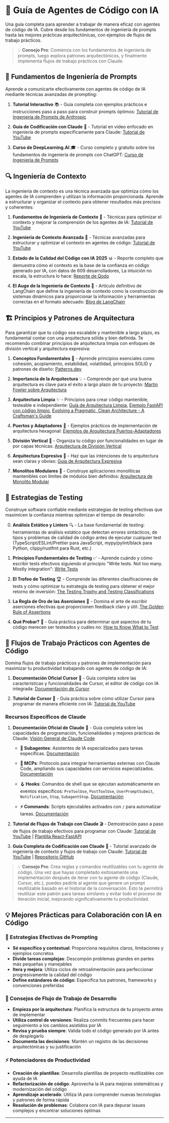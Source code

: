 # 🤖 Guía de Agentes de Código con IA

Una guía completa para aprender a trabajar de manera eficaz con agentes de código de IA. Cubre desde los fundamentos de ingeniería de prompts hasta las mejores prácticas arquitectónicas, con ejemplos de flujos de trabajo prácticos.

> 💡 **Consejo Pro**: Comienza con los fundamentos de ingeniería de prompts, luego explora patrones arquitectónicos, y finalmente implementa flujos de trabajo prácticos con Claude.

## 🎯 Fundamentos de Ingeniería de Prompts

Aprende a comunicarte efectivamente con agentes de código de IA mediante técnicas avanzadas de prompting:

1. **Tutorial Interactivo** 📚 - Guía completa con ejemplos prácticos e instrucciones paso a paso para construir prompts óptimos: [Tutorial de Ingeniería de Prompts de Anthropic](https://github.com/anthropics/prompt-eng-interactive-tutorial)

2. **Guía de Codificación con Claude** 🎥 - Tutorial en video enfocado en ingeniería de prompts específicamente para Claude: [Tutorial de YouTube](https://www.youtube.com/watch?v=ysPbXH0LpIE&t=1233s)

3. **Curso de DeepLearning.AI** 🎓 - Curso completo y gratuito sobre los fundamentos de ingeniería de prompts con ChatGPT: [Curso de Ingeniería de Prompts](https://learn.deeplearning.ai/courses/chatgpt-prompt-eng/lesson/dfbds/introduction)

## 🔍 Ingeniería de Contexto

La ingeniería de contexto es una técnica avanzada que optimiza cómo los agentes de IA comprenden y utilizan la información proporcionada. Aprende a estructurar y organizar el contexto para obtener resultados más precisos y coherentes:

1. **Fundamentos de Ingeniería de Contexto** 🎥 - Técnicas para optimizar el contexto y mejorar la comprensión de los agentes de IA: [Tutorial de YouTube](https://www.youtube.com/watch?v=IdZDHX-Jlfs)

2. **Ingeniería de Contexto Avanzada** 🎥 - Técnicas avanzadas para estructurar y optimizar el contexto en agentes de código: [Tutorial de YouTube](https://www.youtube.com/watch?v=Mk87sFlUG28)

3. **Estado de la Calidad del Código con IA 2025** 📊 - Reporte completo que demuestra cómo el contexto es la base de la confianza en código generado por IA, con datos de 609 desarrolladores, La intuición no escala, la estructura lo hace: [Reporte de Qodo](https://www.qodo.ai/reports/state-of-ai-code-quality/)

4. **El Auge de la Ingeniería de Contexto** 📝 - Artículo definitivo de LangChain que define la ingeniería de contexto como la construcción de sistemas dinámicos para proporcionar la información y herramientas correctas en el formato adecuado: [Blog de LangChain](https://blog.langchain.com/the-rise-of-context-engineering/)

## 🏗️ Principios y Patrones de Arquitectura

Para garantizar que tu código sea escalable y mantenible a largo plazo, es fundamental contar con una arquitectura sólida y bien definida. Te recomiendo combinar principios de arquitectura limpia con enfoques de división vertical y arquitectura expresiva:

1. **Conceptos Fundamentales** 🧱 - Aprende principios esenciales como cohesión, acoplamiento, estabilidad, volatilidad, principios SOLID y patrones de diseño: [Patterns.dev](https://www.patterns.dev/)

2. **Importancia de la Arquitectura** 💡 - Comprende por qué una buena arquitectura es clave para el éxito a largo plazo de tu proyecto: [Martin Fowler sobre Arquitectura](https://martinfowler.com/architecture/)

3. **Arquitectura Limpia** ✨ - Principios para crear código mantenible, testeable e independiente: [Guía de Arquitectura Limpia](https://blog.cleancoder.com/uncle-bob/2012/08/13/the-clean-architecture.html), [Ejemplo FastAPI con código limpio](https://github.com/ivan-borovets/fastapi-clean-example), [Evolving a Pragmatic, Clean Architecture - A Craftsman's Guide](https://www.classcentral.com/classroom/youtube-evolving-a-pragmatic-clean-architecture-a-craftsman-s-guide-by-victor-rentea-195702)

4. **Puertos y Adaptadores** 🔌 - Ejemplos prácticos de implementación de arquitectura hexagonal: [Ejemplos de Arquitectura Puertos-Adaptadores](https://github.com/sebas0811buitrago/port-adapters-architecture)

5. **División Vertical** 📏 - Organiza tu código por funcionalidades en lugar de por capas técnicas: [Arquitectura de División Vertical](https://www.milanjovanovic.tech/blog/vertical-slice-architecture)

6. **Arquitectura Expresiva** 📢 - Haz que las intenciones de tu arquitectura sean claras y obvias: [Guía de Arquitectura Expresiva](https://www.milanjovanovic.tech/blog/screaming-architecture)

7. **Monolitos Modulares** 🏢 - Construye aplicaciones monolíticas mantenibles con límites de módulos bien definidos: [Arquitectura de Monolito Modular](https://www.milanjovanovic.tech/blog/what-is-a-modular-monolith)

## 🧪 Estrategias de Testing

Construye software confiable mediante estrategias de testing efectivas que maximicen la confianza mientras optimizan el tiempo de desarrollo:

0. **Análisis Estático y Linters** 🔍 - La base fundamental de testing: herramientas de análisis estático que detectan errores sintácticos, de tipos y problemas de calidad de código antes de ejecutar cualquier test (TypeScript/ESLint/Prettier para JavaScript, mypy/pylint/black para Python, clippy/rustfmt para Rust, etc.)

1. **Principios Fundamentales de Testing** ✅ - Aprende cuándo y cómo escribir tests efectivos siguiendo el principio "Write tests. Not too many. Mostly integration": [Write Tests](https://kentcdodds.com/blog/write-tests)

2. **El Trofeo de Testing** 🏆 - Comprende las diferentes clasificaciones de tests y cómo optimizar tu estrategia de testing para obtener el mejor retorno de inversión: [The Testing Trophy and Testing Classifications](https://kentcdodds.com/blog/the-testing-trophy-and-testing-classifications)

3. **La Regla de Oro de las Aserciones** 📏 - Domina el arte de escribir aserciones efectivas que proporcionen feedback claro y útil: [The Golden Rule of Assertions](https://www.epicweb.dev/the-golden-rule-of-assertions)

4. **Qué Probar?** 🎯 - Guía práctica para determinar qué aspectos de tu código merecen ser testeados y cuáles no: [How to Know What to Test](https://kentcdodds.com/blog/how-to-know-what-to-test)

## 🚀 Flujos de Trabajo Prácticos con Agentes de Código

Domina flujos de trabajo prácticos y patrones de implementación para maximizar tu productividad trabajando con agentes de código de IA:

1. **Documentación Oficial Cursor** 📖 - Guía completa sobre las características y funcionalidades de Cursor, el editor de código con IA integrada: [Documentación de Cursor](https://cursor.com/en/docs)

2. **Tutorial de Cursor** 🎥 - Guía práctica sobre cómo utilizar Cursor para programar de manera eficiente con IA: [Tutorial de YouTube](https://www.youtube.com/watch?v=mm8cn53_pdU&t=229s)

### Recursos Específicos de Claude

1. **Documentación Oficial de Claude** 📖 - Guía completa sobre las capacidades de programación, funcionalidades y mejores prácticas de Claude: [Visión General de Claude Code](https://docs.claude.com/en/docs/claude-code/overview)

   - **🤖 Subagentes**: Asistentes de IA especializados para tareas específicas. [Documentación](https://docs.anthropic.com/en/docs/claude-code/settings)

   - **🔌 MCPs**: Protocolo para integrar herramientas externas con Claude Code, ampliando sus capacidades con servicios especializados. [Documentación](https://docs.anthropic.com/en/docs/claude-code/mcp)

   - **🪝 Hooks**: Comandos de shell que se ejecutan automáticamente en eventos específicos: `PreToolUse`, `PostToolUse`, `UserPromptSubmit`, `Notification`, `Stop`, `SubagentStop`. [Documentación](https://docs.claude.com/en/docs/claude-code/sub-agents)

   - **⚡ Commands**: Scripts ejecutables activados con `/` para automatizar tareas. [Documentación](https://docs.anthropic.com/en/docs/claude-code/cli-usage)

2. **Tutorial de Flujos de Trabajo con Claude** 🎬 - Demostración paso a paso de flujos de trabajo efectivos para programar con Claude: [Tutorial de YouTube](https://www.youtube.com/watch?v=NJ6sO_0BoTA) | [Plantilla React-FastAPI](https://github.com/gurusup/react-fastapi-boilerplate/tree/main)

3. **Guía Completa de Codificación con Claude** 🎥 - Tutorial avanzado de ingeniería de contexto y flujos de trabajo con Claude: [Tutorial de YouTube](https://www.youtube.com/watch?v=amEUIuBKwvg&t=1551s) | [Repositorio GitHub](https://github.com/coleam00/context-engineering-intro/tree/main/claude-code-full-guide)

> 💡 **Consejo Pro**: Crea reglas y comandos reutilizables con tu agente de código. Una vez que hayas completado exitosamente una implementación después de iterar con tu agente de código (Claude, Cursor, etc.), puedes pedirle al agente que genere un prompt reutilizable basado en el historial de la conversación. Esto te permitirá reutilizar este patrón para tareas similares y evitar todo el proceso de iteración inicial, mejorando significativamente tu productividad.

## 💡 Mejores Prácticas para Colaboración con IA en Código

### 📝 Estrategias Efectivas de Prompting

- **Sé específico y contextual**: Proporciona requisitos claros, limitaciones y ejemplos concretos
- **Divide tareas complejas**: Descompón problemas grandes en partes más pequeñas y manejables
- **Itera y mejora**: Utiliza ciclos de retroalimentación para perfeccionar progresivamente la calidad del código
- **Define estándares de código**: Especifica tus patrones, frameworks y convenciones preferidas

### 🔧 Consejos de Flujo de Trabajo de Desarrollo

- **Empieza por la arquitectura**: Planifica la estructura de tu proyecto antes de implementar
- **Utiliza control de versiones**: Realiza commits frecuentes para hacer seguimiento a los cambios asistidos por IA
- **Revisa y prueba siempre**: Valida todo el código generado por IA antes de desplegarlo
- **Documenta las decisiones**: Mantén un registro de las decisiones arquitectónicas y su justificación

### ⚡ Potenciadores de Productividad

- **Creación de plantillas**: Desarrolla plantillas de proyecto reutilizables con ayuda de IA
- **Refactorización de código**: Aprovecha la IA para mejoras sistemáticas y modernización del código
- **Aprendizaje acelerado**: Utiliza IA para comprender nuevas tecnologías y patrones de forma rápida
- **Resolución de problemas**: Colabora con IA para depurar issues complejos y encontrar soluciones óptimas

---
